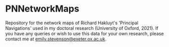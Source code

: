 # PNNetworkMaps
Repository for the network maps of Richard Hakluyt's 'Principal Navigations' used in my doctoral research (University of Oxford, 2021).
If you have any queries or wish to use this data for your own research, please contact me at emily.stevenson@exeter.ox.ac.uk.
